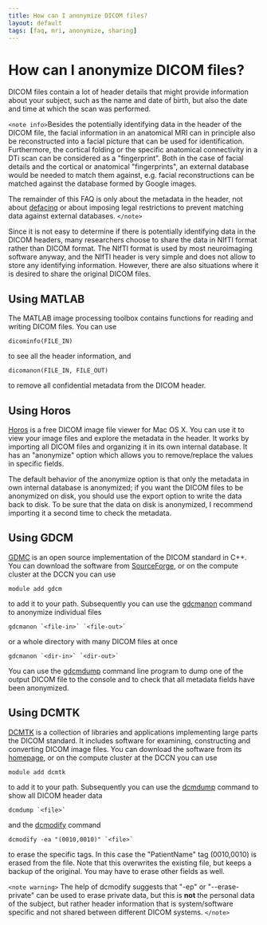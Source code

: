 ```yaml
---
title: How can I anonymize DICOM files?
layout: default
tags: [faq, mri, anonymize, sharing]
---
```


# How can I anonymize DICOM files?

DICOM files contain a lot of header details that might provide information about your subject, such as the name and date of birth, but also the date and time at which the scan was performed.

`<note info>`Besides the potentially identifying data in the header of the DICOM file, the facial information in an anatomical MRI can in principle also be reconstructed into a facial picture that can be used for identification. Furthermore, the cortical folding or the specific anatomical connectivity in a DTi scan can be considered as a "fingerprint". Both in the case of facial details and the cortical or anatomical "fingerprints", an external database would be needed to match them against, e.g. facial reconstructions can be matched against the database formed by Google images.

The remainder of this FAQ is only about the metadata in the header, not about [defacing](/faq/how_can_i_anonymize_an_anatomical_mri) or about imposing legal restrictions to prevent matching data against external databases. `</note>`

Since it is not easy to determine if there is potentially identifying data in the DICOM headers, many researchers choose to share the data in NIfTI format rather than DICOM format. The NIfTI format is used by most neuroimaging software anyway, and the NIfTI header is very simple and does not allow to store any identifying information. However, there are also situations where it is desired to share the original DICOM files.  

## Using MATLAB

The MATLAB image processing toolbox contains functions for reading and writing DICOM files. You can use

    dicominfo(FILE_IN)

to see all the header information, and

    dicomanon(FILE_IN, FILE_OUT)

to remove all confidential metadata from the DICOM header.

## Using Horos

[Horos](https://www.horosproject.org) is a free DICOM image file viewer for Mac OS X. You can use it to view your image files and explore the metadata in the header. It works by importing all DICOM files and organizing it in its own internal database.  It has an "anonymize" option which allows you to remove/replace the values in specific fields.

The default behavior of the anonymize option is that only the metadata in own internal database is anonymized; if you want the DICOM files to be anonymized on disk, you should use the export option to write the data back to disk. To be sure that the data on disk is anonymized, I recommend importing it a second time to check the metadata.

## Using GDCM

[GDMC](http://gdcm.sourceforge.net/wiki/index.php/Main_Page) is an open source implementation of the DICOM standard in C++. You can download the software from [SourceForge](http://gdcm.sourceforge.net), or on the compute cluster at the DCCN you can use

    module add gdcm

to add it to your path. Subsequently you can use the [gdcmanon](http://gdcm.sourceforge.net/html/gdcmanon.html) command to anonymize individual files

    gdcmanon `<file-in>` `<file-out>`

or a whole directory with many DICOM files at once

    gdcmanon `<dir-in>` `<dir-out>`

You can use the [gdcmdump](http://gdcm.sourceforge.net/html/gdcmdump.html) command line program to dump one of the output DICOM file to the console and to check that all metadata fields have been anonymized.

## Using DCMTK

[DCMTK](http://www.dcmtk.org) is a collection of libraries and applications implementing large parts the DICOM standard. It includes software for examining, constructing and converting DICOM image files. You can download the software from its [homepage](http://www.dcmtk.org), or on the compute cluster at the DCCN you can use

    module add dcmtk

to add it to your path. Subsequently you can use the [dcmdump](http://support.dcmtk.org/docs/dcmdump.html) command to show all DICOM header data

    dcmdump `<file>`

and the [dcmodify](http://support.dcmtk.org/docs/dcmodify.html) command

    dcmodify -ea "(0010,0010)" `<file>`

to erase the specific tags. In this case the "PatientName" tag (0010,0010) is erased from the file. Note that this overwrites the existing file, but keeps a backup of the original. You may have to erase other fields as well.

`<note warning>`
The help of dcmodify suggests that "-ep" or "--erase-private" can be used to erase private data, but this is **not** the personal data of the subject, but rather header information that is system/software specific and not shared between different DICOM systems.
`</note>`
